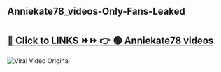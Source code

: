
 ## Anniekate78_videos-Only-Fans-Leaked

# <h2><a href="https://clipsfans.com/Anniekate78_videos&ref=git">🔗 Click to LINKS ⏩⏩ 👉 🟢 Anniekate78 videos </a></h2>

<a href="https://clipsfans.com/Anniekate78_videos&ref=git" rel="nofollow" data-target="animated-image.originalLink"><img src="https://i.ibb.co.com/xMMVF88/686577567.gif" alt="Viral Video Original" style="max-width: 100%; display: inline-block;" data-target="animated-image.originalImage"></a>
